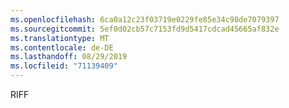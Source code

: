 ```yaml
---
ms.openlocfilehash: 6ca0a12c23f03719e0229fe85e34c98de7079397
ms.sourcegitcommit: 5ef0d02cb57c7153fd9d5417cdcad45665af832e
ms.translationtype: MT
ms.contentlocale: de-DE
ms.lasthandoff: 08/29/2019
ms.locfileid: "71139409"
---
```

RIFF
